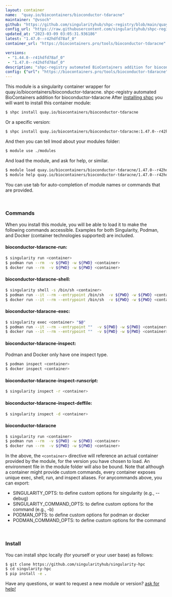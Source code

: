 ```yaml
---
layout: container
name:  "quay.io/biocontainers/bioconductor-tdaracne"
maintainer: "@vsoch"
github: "https://github.com/singularityhub/shpc-registry/blob/main/quay.io/biocontainers/bioconductor-tdaracne/container.yaml"
config_url: "https://raw.githubusercontent.com/singularityhub/shpc-registry/main/quay.io/biocontainers/bioconductor-tdaracne/container.yaml"
updated_at: "2023-03-09 03:05:31.936186"
latest: "1.47.0--r42hdfd78af_0"
container_url: "https://biocontainers.pro/tools/bioconductor-tdaracne"

versions:
 - "1.44.0--r41hdfd78af_0"
 - "1.47.0--r42hdfd78af_0"
description: "shpc-registry automated BioContainers addition for bioconductor-tdaracne"
config: {"url": "https://biocontainers.pro/tools/bioconductor-tdaracne", "maintainer": "@vsoch", "description": "shpc-registry automated BioContainers addition for bioconductor-tdaracne", "latest": {"1.47.0--r42hdfd78af_0": "sha256:55409ae060293d74c953972762675f24c68e3474daa15878b27d10eb953f47c1"}, "tags": {"1.44.0--r41hdfd78af_0": "sha256:049a8c4f40963b3699e08d7a841d883ec370eaaada4076df1d307580e3cd9ebb", "1.47.0--r42hdfd78af_0": "sha256:55409ae060293d74c953972762675f24c68e3474daa15878b27d10eb953f47c1"}, "docker": "quay.io/biocontainers/bioconductor-tdaracne"}
---
```


This module is a singularity container wrapper for quay.io/biocontainers/bioconductor-tdaracne.
shpc-registry automated BioContainers addition for bioconductor-tdaracne
After [installing shpc](#install) you will want to install this container module:


```bash
$ shpc install quay.io/biocontainers/bioconductor-tdaracne
```

Or a specific version:

```bash
$ shpc install quay.io/biocontainers/bioconductor-tdaracne:1.47.0--r42hdfd78af_0
```

And then you can tell lmod about your modules folder:

```bash
$ module use ./modules
```

And load the module, and ask for help, or similar.

```bash
$ module load quay.io/biocontainers/bioconductor-tdaracne/1.47.0--r42hdfd78af_0
$ module help quay.io/biocontainers/bioconductor-tdaracne/1.47.0--r42hdfd78af_0
```

You can use tab for auto-completion of module names or commands that are provided.

<br>

### Commands

When you install this module, you will be able to load it to make the following commands accessible.
Examples for both Singularity, Podman, and Docker (container technologies supported) are included.

#### bioconductor-tdaracne-run:

```bash
$ singularity run <container>
$ podman run --rm  -v ${PWD} -w ${PWD} <container>
$ docker run --rm  -v ${PWD} -w ${PWD} <container>
```

#### bioconductor-tdaracne-shell:

```bash
$ singularity shell -s /bin/sh <container>
$ podman run --it --rm --entrypoint /bin/sh  -v ${PWD} -w ${PWD} <container>
$ docker run --it --rm --entrypoint /bin/sh  -v ${PWD} -w ${PWD} <container>
```

#### bioconductor-tdaracne-exec:

```bash
$ singularity exec <container> "$@"
$ podman run --it --rm --entrypoint ""  -v ${PWD} -w ${PWD} <container> "$@"
$ docker run --it --rm --entrypoint ""  -v ${PWD} -w ${PWD} <container> "$@"
```

#### bioconductor-tdaracne-inspect:

Podman and Docker only have one inspect type.

```bash
$ podman inspect <container>
$ docker inspect <container>
```

#### bioconductor-tdaracne-inspect-runscript:

```bash
$ singularity inspect -r <container>
```

#### bioconductor-tdaracne-inspect-deffile:

```bash
$ singularity inspect -d <container>
```



#### bioconductor-tdaracne

```bash
$ singularity run <container>
$ podman run --rm  -v ${PWD} -w ${PWD} <container>
$ docker run --rm  -v ${PWD} -w ${PWD} <container>
```


In the above, the `<container>` directive will reference an actual container provided
by the module, for the version you have chosen to load. An environment file in the
module folder will also be bound. Note that although a container
might provide custom commands, every container exposes unique exec, shell, run, and
inspect aliases. For anycommands above, you can export:

 - SINGULARITY_OPTS: to define custom options for singularity (e.g., --debug)
 - SINGULARITY_COMMAND_OPTS: to define custom options for the command (e.g., -b)
 - PODMAN_OPTS: to define custom options for podman or docker
 - PODMAN_COMMAND_OPTS: to define custom options for the command

<br>

### Install

You can install shpc locally (for yourself or your user base) as follows:

```bash
$ git clone https://github.com/singularityhub/singularity-hpc
$ cd singularity-hpc
$ pip install -e .
```

Have any questions, or want to request a new module or version? [ask for help!](https://github.com/singularityhub/singularity-hpc/issues)